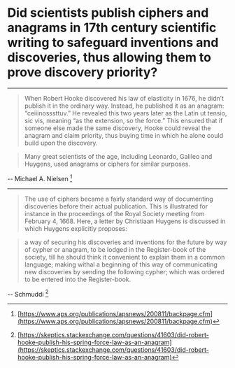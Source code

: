 # Did scientists publish ciphers and anagrams in 17th century scientific writing to safeguard inventions and discoveries, thus allowing them to prove discovery priority?

---

> When Robert Hooke discovered his law of elasticity in 1676, he didn’t publish it in the ordinary way. Instead, he published it as an anagram: “ceiiinosssttuv.” He revealed this two years later as the Latin ut tensio, sic vis, meaning “as the extension, so the force.” This ensured that if someone else made the same discovery, Hooke could reveal the anagram and claim priority, thus buying time in which he alone could build upon the discovery.

> Many great scientists of the age, including Leonardo, Galileo and Huygens, used anagrams or ciphers for similar purposes.

-- Michael A. Nielsen [^1]

---

> The use of ciphers became a fairly standard way of documenting discoveries before their actual publication. This is illustrated for instance in the proceedings of the Royal Society meeting from February 4, 1668. Here, a letter by Christiaan Huygens is discussed in which Huygens explicitly proposes:

> a way of securing his discoveries and inventions for the future by way of cypher or anagram, to be lodged in the Register-book of the society, till he should think it convenient to explain them in a common language; making withal a beginning of this way of communicating new discoveries by sending the following cypher; which was ordered to be entered into the Register-book.

-- Schmuddi [^2]

[^1]: [https://www.aps.org/publications/apsnews/200811/backpage.cfm](https://www.aps.org/publications/apsnews/200811/backpage.cfm)
[^2]: [https://skeptics.stackexchange.com/questions/41603/did-robert-hooke-publish-his-spring-force-law-as-an-anagram](https://skeptics.stackexchange.com/questions/41603/did-robert-hooke-publish-his-spring-force-law-as-an-anagram)
